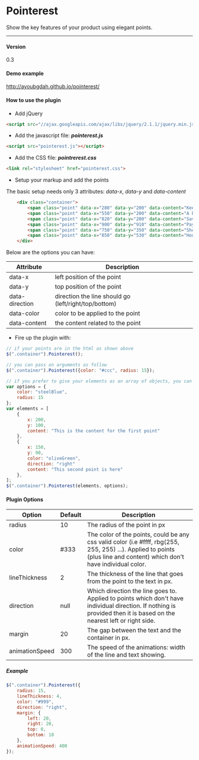 # Pointerest

Show the key features of your product using elegant points.

---

#### Version
0.3

#### Demo example
http://ayoubgdah.github.io/pointerest/

#### How to use the plugin

- Add jQuery
```html
<script src="//ajax.googleapis.com/ajax/libs/jquery/2.1.1/jquery.min.js"></script>
```
- Add the javascript file: ***pointerest.js***
```html
<script src="pointerest.js"></script>
```
- Add the CSS file: ***pointrerest.css***
```html
<link rel="stylesheet" href="pointerest.css">
```
- Setup your markup and add the points

The basic setup needs only 3 attributes: *data-x*, *data-y* and *data-content*
```html
	<div class="container">
		<span class="point" data-x="280" data-y="200" data-content="Keep your house warm and your wallet full"></span>
		<span class="point" data-x="550" data-y="200" data-content="A better understanding of water consumption"></span>
		<span class="point" data-x="820" data-y="200" data-content="Save energy and money"></span>
		<span class="point" data-x="900" data-y="910" data-content="Pay whenever you are ready"></span>
		<span class="point" data-x="750" data-y="350" data-content="Shows you if you have saved or should do better"></span>
		<span class="point" data-x="850" data-y="530" data-content="Hourly, daily, and monthly reporting"></span>
	</div>
```
Below are the options you can have:

Attribute | Description
--- | ---
data-x | left position of the point
data-y | top position of the point
data-direction | direction the line should go (left/right/top/bottom)
data-color | color to be applied to the point
data-content | the content related to the point
- Fire up the plugin with:
```javascript
// if your points are in the html as shown above
$(".container").Pointerest();

// you can pass on arguments as follow
$(".container").Pointerest({color: "#ccc", radius: 15});

// if you prefer to give your elements as an array of objects, you can do so
var options = {
	color: "steelBlue",
	radius: 15
};
var elements = [
	{
		x: 200,
		y: 100,
		content: "This is the content for the first point"
	},
	{
		x: 150,
		y: 90,
		color: "oliveGreen",
		direction: "right"
		content: "This second point is here"
	},
];
$(".container").Pointerest(elements, options);
```

#### Plugin Options
Option | Default | Description
--- | --- | ---
radius | 10 | The radius of the point in px
color | #333 | The color of the points, could be any css valid color (i.e #ffff, rbg(255, 255, 255) ...). Applied to points (plus line and content) which don't have individual color.
lineThickness | 2 | The thickness of the line that goes from the point to the text in px.
direction | null | Which direction the line goes to. Applied to points which don't have individual direction. If nothing is provided then it is based on the nearest left or right side.
margin | 20 | The gap between the text and the container in px.
animationSpeed | 300 | The speed of the animations: width of the line and text showing.

##### Example
```javascript
$(".container").Pointerest({
	radius: 15,
	lineThickness: 4,
	color: "#999",
	direction: "right",
	margin: {
		left: 20,
		right: 20,
		top: 0,
		bottom: 10
	},
	animationSpeed: 400
});
```
